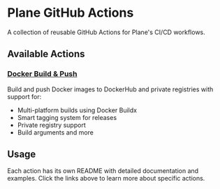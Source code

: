 # Plane GitHub Actions

A collection of reusable GitHub Actions for Plane's CI/CD workflows.

## Available Actions

### [Docker Build & Push](./build-push)
Build and push Docker images to DockerHub and private registries with support for:
- Multi-platform builds using Docker Buildx
- Smart tagging system for releases
- Private registry support
- Build arguments and more

## Usage

Each action has its own README with detailed documentation and examples. Click the links above to learn more about specific actions.
